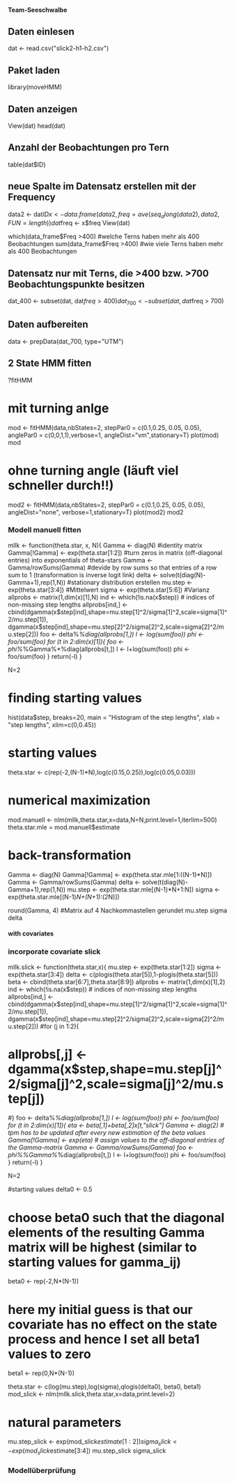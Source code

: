 #### Team-Seeschwalbe

## Daten einlesen
dat <- read.csv("slick2-h1-h2.csv")
## Paket laden
library(moveHMM)
## Daten anzeigen
View(dat)
head(dat)

## Anzahl der Beobachtungen pro Tern
table(dat$ID)

## neue Spalte im Datensatz erstellen mit der Frequency
data2 <- dat$ID
x <- data.frame(data2, freq=ave(seq_along(data2), data2, FUN=length))
dat$freq <- x$freq
View(dat)

which(data_frame$Freq >400) #welche Terns haben mehr als 400 Beobachtungen
sum(data_frame$Freq >400) #wie viele Terns haben mehr als 400 Beobachtungen

## Datensatz nur mit Terns, die >400 bzw. >700 Beobachtungspunkte besitzen
dat_400 <- subset(dat, dat$freq > 400)
dat_700 <- subset(dat, dat$freq > 700)

## Daten aufbereiten
data <- prepData(dat_700, type="UTM")

## 2 State HMM fitten
?fitHMM
# mit turning anlge
mod <- fitHMM(data,nbStates=2, stepPar0 = c(0.1,0.25, 0.05, 0.05), anglePar0 = c(0,0,1,1),verbose=1, angleDist="vm",stationary=T)
plot(mod)
mod
# ohne turning angle (läuft viel schneller durch!!)
mod2 <- fitHMM(data,nbStates=2, stepPar0 = c(0.1,0.25, 0.05, 0.05), angleDist="none", verbose=1,stationary=T)
plot(mod2)
mod2


### Modell manuell fitten
mllk <- function(theta.star, x, N){
  Gamma <- diag(N) #identity matrix 
  Gamma[!Gamma] <- exp(theta.star[1:2]) #turn zeros in matrix (off-diagonal entries) into exponentials of theta-stars
  Gamma <- Gamma/rowSums(Gamma) #devide by row sums so that entries of a row sum to 1 (transformation is inverse logit link)
  delta <- solve(t(diag(N)-Gamma+1),rep(1,N)) #stationary distribution erstellen
  mu.step <- exp(theta.star[3:4]) #Mittelwert
  sigma <- exp(theta.star[5:6]) #Varianz
  allprobs <- matrix(1,dim(x)[1],N)
  ind <- which(!is.na(x$step)) # indices of non-missing step lengths
    allprobs[ind,] <- cbind(dgamma(x$step[ind],shape=mu.step[1]^2/sigma[1]^2,scale=sigma[1]^2/mu.step[1]),
                            dgamma(x$step[ind],shape=mu.step[2]^2/sigma[2]^2,scale=sigma[2]^2/mu.step[2]))
  foo <- delta%*%diag(allprobs[1,])
  l <- log(sum(foo))
  phi <- foo/sum(foo)
  for (t in 2:dim(x)[1]){
    foo <- phi%*%Gamma%*%diag(allprobs[t,])
    l <- l+log(sum(foo))
    phi <- foo/sum(foo)
  }
  return(-l)
}

N=2

# finding starting values
hist(data$step, breaks=20, main = "Histogram of the step lengths", xlab = "step lengths", xlim=c(0,0.45))
# starting values
theta.star <- c(rep(-2,(N-1)*N),log(c(0.15,0.25)),log(c(0.05,0.03)))
# numerical maximization 
mod.manuell <- nlm(mllk,theta.star,x=data,N=N,print.level=1,iterlim=500)
theta.star.mle = mod.manuell$estimate

# back-transformation
Gamma <- diag(N)
Gamma[!Gamma] <- exp(theta.star.mle[1:((N-1)*N)])
Gamma <- Gamma/rowSums(Gamma)
delta <- solve(t(diag(N)-Gamma+1),rep(1,N))
mu.step <- exp(theta.star.mle[(N-1)*N+1:N])
sigma <- exp(theta.star.mle[(N-1)*N+(N+1):(2*N)])

round(Gamma, 4) #Matrix auf 4 Nachkommastellen gerundet
mu.step
sigma
delta


#### with covariates ####
### incorporate covariate slick
mllk.slick <- function(theta.star,x){
  mu.step <- exp(theta.star[1:2])
  sigma <- exp(theta.star[3:4])
  delta <- c(plogis(theta.star[5]),1-plogis(theta.star[5]))
  beta <- cbind(theta.star[6:7],theta.star[8:9])
  allprobs <- matrix(1,dim(x)[1],2)
  ind <- which(!is.na(x$step)) # indices of non-missing step lengths
  allprobs[ind,] <- cbind(dgamma(x$step[ind],shape=mu.step[1]^2/sigma[1]^2,scale=sigma[1]^2/mu.step[1]),
                          dgamma(x$step[ind],shape=mu.step[2]^2/sigma[2]^2,scale=sigma[2]^2/mu.step[2]))
  #for (j in 1:2){
  #  allprobs[,j] <- dgamma(x$step,shape=mu.step[j]^2/sigma[j]^2,scale=sigma[j]^2/mu.step[j])
  #}
  foo <- delta%*%diag(allprobs[1,])
  l <- log(sum(foo))
  phi <- foo/sum(foo)
  for (t in 2:dim(x)[1]){
    eta <- beta[,1]+beta[,2]*x[t,"slick"]
    Gamma <- diag(2)
    # tpm has to be updated after every new estimation of the beta values
    Gamma[!Gamma] <- exp(eta) # assign values to the off-diagonal entries of the Gamma-matrix
    Gamma <- Gamma/rowSums(Gamma)
    foo <- phi%*%Gamma%*%diag(allprobs[t,])
    l <- l+log(sum(foo))
    phi <- foo/sum(foo)
  }
return(-l)
}

N=2

#starting values
delta0 <- 0.5
# choose beta0 such that the diagonal elements of the resulting Gamma matrix will be highest (similar to starting values for gamma_ij)
beta0 <- rep(-2,N*(N-1))
# here my initial guess is that our covariate has no effect on the state process and hence I set all beta1 values to zero
beta1 <- rep(0,N*(N-1))

theta.star <- c(log(mu.step),log(sigma),qlogis(delta0), beta0, beta1)
mod_slick <- nlm(mllk.slick,theta.star,x=data,print.level=2)

# natural parameters
mu.step_slick <- exp(mod_slick$estimate[1:2])
sigma_slick <- exp(mod_slick$estimate[3:4])
mu.step_slick
sigma_slick

### Modellüberprüfung

